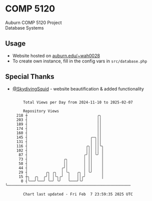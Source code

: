 # COMP 5120
Auburn COMP 5120 Project  
Database Systems

## Usage
- Website hosted on [auburn.edu/~wah0028](https://webhome.auburn.edu/~wah0028/)
- To create own instance, fill in the config vars in `src/database.php`

## Special Thanks
- [@SkydivingSquid](https://github.com/SkydivingSquid) - website beautification & added functionality

```

        Total Views per Day from 2024-11-10 to 2025-02-07

        Repository Views
     218 ┼                               ╭╮
     203 ┤                               ││
     189 ┤                               ││
     174 ┤                               ││
     160 ┤                               ││
     145 ┤                            ╭─╮││
     131 ┤                            │ │││
     116 ┤                          ╭╮│ ││╰╮
     102 ┤                          │││ ││ │
      87 ┤                         ╭╯││ ╰╯ │
      73 ┤                ╭╮       │ ││    │
      58 ┤                ││       │ ││    │
      44 ┤               ╭╯│       │ ││    │
      29 ┤        ╭╮ ╭╮  │ ╰╮   ╭╮ │ ╰╯    │
      15 ┼╮  ╭╮  ╭╯│ │╰╮╭╯  │   ││╭╯       │
       0 ┤╰──╯╰──╯ ╰─╯ ╰╯   ╰───╯╰╯        ╰───────────────────────────────────────────────────────

        Chart last updated - Fri Feb  7 23:59:35 2025 UTC
        
```
